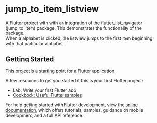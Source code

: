 # jump_to_item_listview

A Flutter project with with an integration of the flutter_list_navigator (jump_to_item) package. 
This demonstrates the functionality of the package.  
When a alphabet is clicked, the listview jumps to the first item beginning with that particular alphabet.

## Getting Started

This project is a starting point for a Flutter application.

A few resources to get you started if this is your first Flutter project:

- [Lab: Write your first Flutter app](https://docs.flutter.dev/get-started/codelab)
- [Cookbook: Useful Flutter samples](https://docs.flutter.dev/cookbook)

For help getting started with Flutter development, view the
[online documentation](https://docs.flutter.dev/), which offers tutorials,
samples, guidance on mobile development, and a full API reference.
